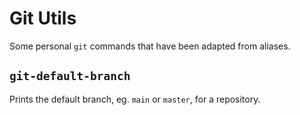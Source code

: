 # Git Utils

Some personal `git` commands that have been adapted from aliases.

## `git-default-branch`

Prints the default branch, eg. `main` or `master`, for a repository.

